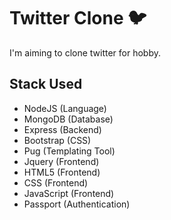 # Twitter Clone 🐦
I'm aiming to clone twitter for hobby.

## Stack Used
- NodeJS (Language)
- MongoDB (Database)
- Express (Backend)
- Bootstrap (CSS)
- Pug (Templating Tool)
- Jquery (Frontend)
- HTML5 (Frontend)
- CSS (Frontend)
- JavaScript (Frontend)
- Passport (Authentication)